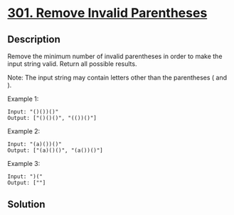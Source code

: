 # [301. Remove Invalid Parentheses](https://leetcode.com/problems/remove-invalid-parentheses)

## Description

Remove the minimum number of invalid parentheses in order to make the input string valid. Return all possible results.

Note: The input string may contain letters other than the parentheses ( and ).

Example 1:

```
Input: "()())()"
Output: ["()()()", "(())()"]
```

Example 2:

```
Input: "(a)())()"
Output: ["(a)()()", "(a())()"]
```

Example 3:

```
Input: ")("
Output: [""]
```

## Solution

